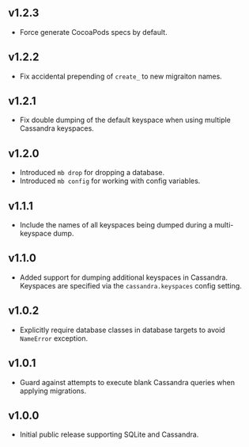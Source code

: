 ## v1.2.3

* Force generate CocoaPods specs by default.

## v1.2.2

* Fix accidental prepending of `create_` to new migraiton names.

## v1.2.1

* Fix double dumping of the default keyspace when using multiple Cassandra keyspaces.

## v1.2.0

* Introduced `mb drop` for dropping a database.
* Introduced `mb config` for working with config variables.

## v1.1.1

* Include the names of all keyspaces being dumped during a multi-keyspace dump.

## v1.1.0

* Added support for dumping additional keyspaces in Cassandra. Keyspaces are specified via the `cassandra.keyspaces` config setting.

## v1.0.2

* Explicitly require database classes in database targets to avoid `NameError` exception.

## v1.0.1

* Guard against attempts to execute blank Cassandra queries when applying migrations.

## v1.0.0

* Initial public release supporting SQLite and Cassandra.
